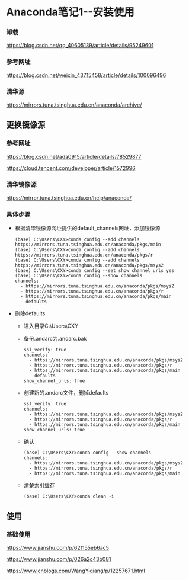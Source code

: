 # Anaconda笔记1--安装使用

### 卸载

https://blog.csdn.net/qq_40605139/article/details/95249601

### 参考网址

https://blog.csdn.net/weixin_43715458/article/details/100096496

### 清华源

https://mirrors.tuna.tsinghua.edu.cn/anaconda/archive/

## 更换镜像源

### 参考网址

https://blog.csdn.net/ada0915/article/details/78529877

https://cloud.tencent.com/developer/article/1572996

### 清华镜像源

https://mirror.tuna.tsinghua.edu.cn/help/anaconda/

### 具体步骤

+ 根据清华镜像源网址提供的default_channels网址，添加镜像源

  ```shell
  (base) C:\Users\CXY>conda config --add channels https://mirrors.tuna.tsinghua.edu.cn/anaconda/pkgs/main
  (base) C:\Users\CXY>conda config --add channels https://mirrors.tuna.tsinghua.edu.cn/anaconda/pkgs/r
  (base) C:\Users\CXY>conda config --add channels https://mirrors.tuna.tsinghua.edu.cn/anaconda/pkgs/msys2
  (base) C:\Users\CXY>conda config --set show_channel_urls yes
  (base) C:\Users\CXY>conda config --show channels
  channels:
    - https://mirrors.tuna.tsinghua.edu.cn/anaconda/pkgs/msys2
    - https://mirrors.tuna.tsinghua.edu.cn/anaconda/pkgs/r
    - https://mirrors.tuna.tsinghua.edu.cn/anaconda/pkgs/main
    - defaults
  ```

+ 删除defaults

  + 进入目录C:\Users\CXY

  + 备份.andarc为.andarc.bak

    ```shell
    ssl_verify: true
    channels:
      - https://mirrors.tuna.tsinghua.edu.cn/anaconda/pkgs/msys2
      - https://mirrors.tuna.tsinghua.edu.cn/anaconda/pkgs/r
      - https://mirrors.tuna.tsinghua.edu.cn/anaconda/pkgs/main
      - defaults
    show_channel_urls: true
    ```

  + 创建新的.andarc文件，删掉defaults

    ```shell
    ssl_verify: true
    channels:
      - https://mirrors.tuna.tsinghua.edu.cn/anaconda/pkgs/msys2
      - https://mirrors.tuna.tsinghua.edu.cn/anaconda/pkgs/r
      - https://mirrors.tuna.tsinghua.edu.cn/anaconda/pkgs/main
    show_channel_urls: true
    ```

  + 确认

    ```shell
    (base) C:\Users\CXY>conda config --show channels
    channels:
      - https://mirrors.tuna.tsinghua.edu.cn/anaconda/pkgs/msys2
      - https://mirrors.tuna.tsinghua.edu.cn/anaconda/pkgs/r
      - https://mirrors.tuna.tsinghua.edu.cn/anaconda/pkgs/main
    ```

  + 清楚索引缓存

    ```shell
    (base) C:\Users\CXY>conda clean -i
    ```

## 使用

### 基础使用

https://www.jianshu.com/p/62f155eb6ac5

https://www.jianshu.com/p/026a2c43b081

https://www.cnblogs.com/WangYiqiang/p/12257671.html

